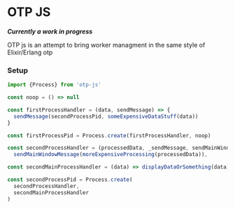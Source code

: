 OTP JS
===

***Currently a work in progress***

OTP js is an attempt to bring worker managment in the same style of Elixir/Erlang otp


### Setup

```javascript
import {Process} from 'otp-js'

const noop = () => null

const firstProcessHandler = (data, sendMessage) => {
  sendMessage(secondProcessPid, someExpensiveDataStuff(data))
}

const firstProcessPid = Process.create(firstProcessHandler, noop)

const secondProcessHandler = (processedData, _sendMessage, sendMainWindowMessage) =>
  sendMainWindowMessage(moreExpensiveProcessing(processedData)),

const secondMainProcessHandler = (data) => displayDataOrSomething(data)

const secondProcessPid = Process.create(
  secondProcessHandler,
  secondMainProcessHandler
)
```
